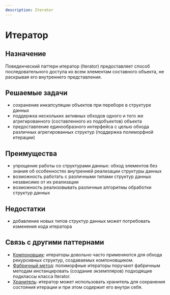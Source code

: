 ```yaml
---
description: Iterator
---
```


# Итератор

## Назначение

Поведенческий паттерн итератор (Iterator) предоставляет способ последовательного доступа ко всем элементам составного объекта, не раскрывая его внутреннего представления.

## Решаемые задачи

* сохранение инкапсуляции объектов при переборе в структуре данных
* поддержка нескольких активных обходов одного и того же агрегированного (составленного из подобъектов) объекта
* предоставление единообразного интерфейса с целью обхода различных агрегированных структур (поддержка полиморфной итерации)

## Преимущества

* упрощение работы со структурами данных: обход элементов без знания об особенностях внутренней реализации структуры данных
* возможность работать с различными типами структур данных независимо от их реализации
* возможность реализовывать различные алгоритмы обработки структур данных

## Недостатки

* добавление новых типов структур данных может потребовать изменения кода итератора

## Связь с другими паттернами

* [Компоновщик](../../structural-patterns/composite/): итераторы довольно часто применяются для обхода рекурсивных структур, создаваемых компоновщиком.
* [Фабричный метод](../../creationals-patterns/factory-method/): полиморфные итераторы поручают фабричным методам инстанцировать (создание экземпляров) подходящие подклассы класса Iterator.
* [Хранитель](../memento/): итератор может использовать хранитель для сохранения состояния итерации и при этом содержит его внутри себя.

